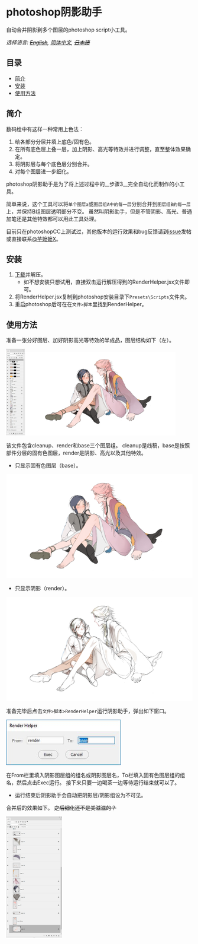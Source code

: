 # photoshop阴影助手
自动合并阴影到多个图层的photoshop script小工具。

*选择语言: [~~English~~](readme.en.md), [简体中文](readme.md), [~~日本語~~](readme.jp.md)*

## 目录
- [简介](#简介)
- [安装](#安装)
- [使用方法](#使用方法)

## 简介
数码绘中有这样一种常用上色法：
1. 给各部分分层并填上底色/固有色。
2. 在所有底色层上叠一层，加上阴影、高光等特效并进行调整，直至整体效果确定。
3. 将阴影层与每个底色层分别合并。
4. 对每个图层进一步细化。

photoshop阴影助手是为了将上述过程中的__步骤3__完全自动化而制作的小工具。

简单来说，这个工具可以将`单个图层a`或`图层组A中的每一层`分别合并到`图层组B的每一层`上，并保持B组图层透明部分不变。
虽然叫阴影助手，但是不管阴影、高光、普通加笔还是其他特效都可以用此工具处理。

目前只在photoshopCC上测试过，其他版本的运行效果和bug反馈请到[issue](https://github.com/majinxx297/render-helper/issues)发帖或直接联系[@芋嬷嬷X](http://weibo.com/imosukebe)。

## 安装
1. [下载](https://github.com/majinxx297/render-helper/archive/master.zip)并解压。
    * 如不想安装只想试用，直接双击运行解压得到的RenderHelper.jsx文件即可。
2. 将RenderHelper.jsx复制到photoshop安装目录下`Presets\Scripts`文件夹。
3. 重启photoshop后可在在`文件>脚本`里找到RenderHelper。

## 使用方法
准备一张分好图层、加好阴影高光等特效的半成品，图层结构如下（左）。

<a href="docs\layers.jpg" title="图层结构"><img src="docs\layers.jpg" width="10%"></a>
<a href="docs\RenderHelper-sample.jpg" title="合成效果"><img src="docs\RenderHelper-sample.jpg" width="80%" style="max-width:1072px"></a>

该文件包含cleanup、render和base三个图层组。
cleanup是线稿，base是按照部件分层的固有色图层，render是阴影、高光以及其他特效。

- 只显示固有色图层（base）。

![固有色](docs/RenderHelper-sample-base.jpg?raw=true "固有色")

- 只显示阴影（render）。

![阴影](docs/RenderHelper-sample-render.jpg?raw=true "阴影")

准备完毕后点击`文件>脚本>RenderHelper`运行阴影助手，弹出如下窗口。

![运行](docs/dlg.jpg?raw=true "运行")

在From栏里填入阴影图层组的组名或阴影图层名，To栏填入固有色图层组的组名，然后点击Exec运行。
接下来只要一边喝茶一边等待运行结束就可以了。
- 运行结束后阴影助手会自动把阴影层/阴影组设为不可见。

合并后的效果如下。
~~之后细化还不是美滋滋的？~~

<a href="docs\result.jpg" title="图层结构"><img src="docs\result.jpg" width="30%" style="max-width:613px"></a>
